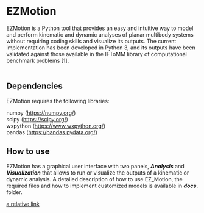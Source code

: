 # EZMotion

EZMotion is a Python tool that provides an easy and intuitive way to model and perform kinematic and dynamic analyses of planar multibody systems without requiring coding skills and visualize its outputs. The current implementation has been developed in Python 3, and its outputs have been validated against those available in the IFToMM library of computational benchmark problems [1].
<br>
<br>

## Dependencies

EZMotion requires the following libraries:

numpy (https://numpy.org/) <br>
scipy (https://scipy.org/) <br>
wxpython (https://www.wxpython.org/) <br>
pandas (https://pandas.pydata.org/)
<br>
## How to use

EZMotion has a graphical user interface with two panels, ***Analysis*** and ***Visualization*** that allows to run or visualize the outputs of a kinematic or dynamic analysis. A detailed description of how to use EZ_Motion, the required files and how to implement customized models is available in ***docs***. folder.

[a relative link](docs/_build/html/EZ_Motion.html)
